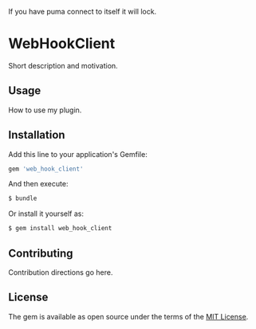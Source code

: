 If you have puma connect to itself it will lock.

# WebHookClient
Short description and motivation.

## Usage
How to use my plugin.

## Installation
Add this line to your application's Gemfile:

```ruby
gem 'web_hook_client'
```

And then execute:
```bash
$ bundle
```

Or install it yourself as:
```bash
$ gem install web_hook_client
```

## Contributing
Contribution directions go here.

## License
The gem is available as open source under the terms of the [MIT License](https://opensource.org/licenses/MIT).
